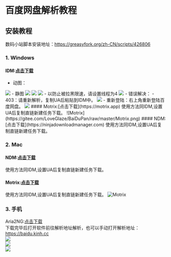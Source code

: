 # 百度网盘解析教程  

## 安装教程  
数码小站脚本安装地址：https://greasyfork.org/zh-CN/scripts/426806  
### 1. Windows  
#### IDM:[点击下载](https://gitee.com/LoveGlaze/BaiDuPan/attach_files/860267/download/Internet%20Download%20Manager%206.39.5.exe)  
- 动图：  
<img src="https://gitee.com/LoveGlaze/images/raw/master/ShuMa-IDM.gif" />  
- 静图  
<img src="https://gitee.com/LoveGlaze/BaiDuPan/raw/master/IDM1.png" />  
<img src="https://gitee.com/LoveGlaze/BaiDuPan/raw/master/IDM2.png" />  
<img src="https://gitee.com/LoveGlaze/BaiDuPan/raw/master/IDM3.png" />  
- 以防止被拉黑限速，请设置线程为4  
<img src="https://gitee.com/LoveGlaze/BaiDuPan/raw/master/IDM4.png" />  
- 错误解决：  
- 403：请重新解析，复制UA后粘贴到IDM中。  
<img src="https://gitee.com/LoveGlaze/BaiDuPan/raw/master/403%E9%94%99%E8%AF%AF.png" />  
- 重新登陆：右上角重新登陆百度网盘。  
<img src="https://gitee.com/LoveGlaze/BaiDuPan/raw/master/%E9%87%8D%E6%96%B0%E7%99%BB%E9%99%86%E9%94%99%E8%AF%AF.png" />  
#### Motrix:[点击下载](https://motrix.app)  
使用方法同IDM,设置UA后复制直链新建任务下载。  
![Motrix](https://gitee.com/LoveGlaze/BaiDuPan/raw/master/Motrix.png)    
#### NDM:[点击下载](https://ninjadownloadmanager.com)  
使用方法同IDM,设置UA后复制直链新建任务下载。  

### 2. Mac
#### NDM:[点击下载](https://ninjadownloadmanager.com)
使用方法同IDM,设置UA后复制直链新建任务下载。
#### Motrix:[点击下载](https://motrix.app)
使用方法同IDM,设置UA后复制直链新建任务下载。
![Motrix](https://gitee.com/LoveGlaze/BaiDuPan/raw/master/Motrix.png)  
### 3. 手机  

Aria2NG:[点击下载](https://gitee.com/LoveGlaze/BaiDuPan/attach_files/860266/download/AriaNg%20GUI%20-%20KinhDown.apk)  
下载完毕后打开软件前往解析地址解析，也可以手动打开解析地址：https://baidu.kinh.cc  
![](https://gitee.com/LoveGlaze/BaiDuPan/raw/master/AriaS1.png)  
![](https://gitee.com/LoveGlaze/BaiDuPan/raw/master/AriaS2.png)  
![](https://gitee.com/LoveGlaze/BaiDuPan/raw/master/AriaS3.png)  
